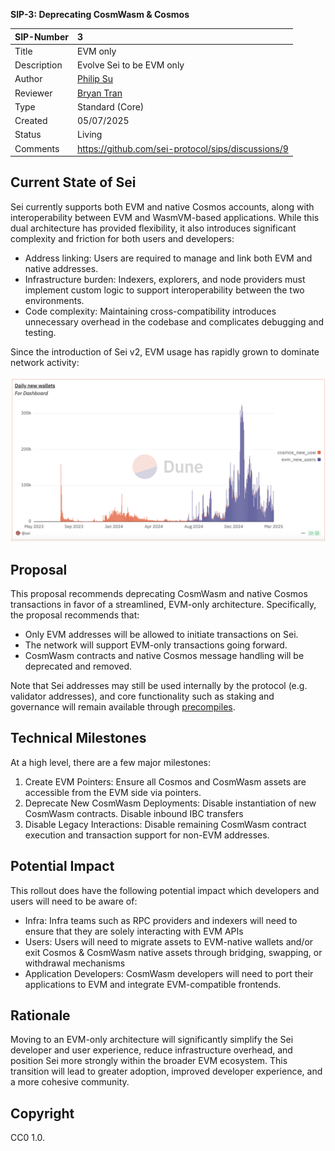 **SIP-3: Deprecating CosmWasm & Cosmos**

| SIP-Number | 3 |
| :---- | :---- |
| Title | EVM only |
| Description | Evolve Sei to be EVM only |
| Author | [Philip Su](http://philip@seinetwork.io) |
| Reviewer | [Bryan Tran](mailto:bryan@seinetwork.io) |
| Type | Standard (Core) |
| Created | 05/07/2025 |
| Status | Living |
| Comments | https://github.com/sei-protocol/sips/discussions/9 |

## **Current State of Sei**

Sei currently supports both EVM and native Cosmos accounts, along with interoperability between EVM and WasmVM-based applications. While this dual architecture has provided flexibility, it also introduces significant complexity and friction for both users and developers:

- Address linking: Users are required to manage and link both EVM and native addresses.
- Infrastructure burden: Indexers, explorers, and node providers must implement custom logic to support interoperability between the two environments.
- Code complexity: Maintaining cross-compatibility introduces unnecessary overhead in the codebase and complicates debugging and testing.

Since the introduction of Sei v2, EVM usage has rapidly grown to dominate network activity:   

![Daily New Wallets](../assets/sip-3/sip-3-daily-new-wallets.png)

## **Proposal**

This proposal recommends deprecating CosmWasm and native Cosmos transactions in favor of a streamlined, EVM-only architecture. Specifically, the proposal recommends that:

- Only EVM addresses will be allowed to initiate transactions on Sei.
- The network will support EVM-only transactions going forward.
- CosmWasm contracts and native Cosmos message handling will be deprecated and removed.

Note that Sei addresses may still be used internally by the protocol (e.g. validator addresses), and core functionality such as staking and governance will remain available through [precompiles](https://github.com/sei-protocol/sei-chain/tree/main/precompiles).

## **Technical Milestones**

At a high level, there are a few major milestones:

1. Create EVM Pointers: Ensure all Cosmos and CosmWasm assets are accessible from the EVM side via pointers.
2. Deprecate New CosmWasm Deployments: Disable instantiation of new CosmWasm contracts. Disable inbound IBC transfers
3. Disable Legacy Interactions: Disable remaining CosmWasm contract execution and transaction support for non-EVM addresses.

## Potential Impact

This rollout does have the following potential impact which developers and users will need to be aware of:

* Infra: Infra teams such as RPC providers and indexers will need to ensure that they are solely interacting with EVM APIs
* Users: Users will need to migrate assets to EVM-native wallets and/or exit Cosmos & CosmWasm native assets through bridging, swapping, or withdrawal mechanisms
* Application Developers: CosmWasm developers will need to port their applications to EVM and integrate EVM-compatible frontends.

## **Rationale**

Moving to an EVM-only architecture will significantly simplify the Sei developer and user experience, reduce infrastructure overhead, and position Sei more strongly within the broader EVM ecosystem. This transition will lead to greater adoption, improved developer experience, and a more cohesive community.

## **Copyright**

CC0 1.0.
